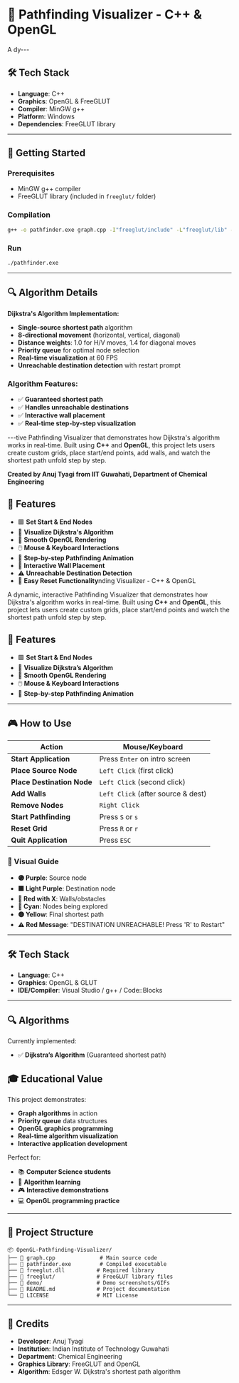 # 🧭 Pathfinding Visualizer - C++ & OpenGL

A dy---

## 🛠️ Tech Stack

- **Language**: C++
- **Graphics**: OpenGL & FreeGLUT
- **Compiler**: MinGW g++
- **Platform**: Windows
- **Dependencies**: FreeGLUT library

---

## 🚀 Getting Started

### Prerequisites
- MinGW g++ compiler
- FreeGLUT library (included in `freeglut/` folder)

### Compilation
```bash
g++ -o pathfinder.exe graph.cpp -I"freeglut/include" -L"freeglut/lib" -lfreeglut -lopengl32 -lglu32 -Wl,--subsystem,windows
```

### Run
```bash
./pathfinder.exe
```

---

## 🔍 Algorithm Details

**Dijkstra's Algorithm Implementation:**
- **Single-source shortest path** algorithm
- **8-directional movement** (horizontal, vertical, diagonal)
- **Distance weights**: 1.0 for H/V moves, 1.4 for diagonal moves
- **Priority queue** for optimal node selection
- **Real-time visualization** at 60 FPS
- **Unreachable destination detection** with restart prompt

### Algorithm Features:
- ✅ **Guaranteed shortest path**
- ✅ **Handles unreachable destinations**
- ✅ **Interactive wall placement**
- ✅ **Real-time step-by-step visualization**

---tive Pathfinding Visualizer that demonstrates how Dijkstra's algorithm works in real-time. Built using **C++** and **OpenGL**, this project lets users create custom grids, place start/end points, add walls, and watch the shortest path unfold step by step.

**Created by Anuj Tyagi from IIT Guwahati, Department of Chemical Engineering**

## 🚀 Features

- 🟩 **Set Start & End Nodes**
- 🧠 **Visualize Dijkstra's Algorithm**
- 🎨 **Smooth OpenGL Rendering**
- 🖱️ **Mouse & Keyboard Interactions**
- 🔄 **Step-by-step Pathfinding Animation**
- 🚧 **Interactive Wall Placement**
- ⚠️ **Unreachable Destination Detection**
- 🔄 **Easy Reset Functionality**nding Visualizer - C++ & OpenGL

A dynamic, interactive Pathfinding Visualizer that demonstrates how Dijkstra's algorithm works in real-time. Built using **C++** and **OpenGL**, this project lets users create custom grids, place start/end points and watch the shortest path unfold step by step.

## 🚀 Features

- 🟩 **Set Start & End Nodes**
- 🧠 **Visualize Dijkstra’s Algorithm**
- 🎨 **Smooth OpenGL Rendering**
- 🖱️ **Mouse & Keyboard Interactions**
- 🔄 **Step-by-step Pathfinding Animation**

---

## 🎮 How to Use

| Action | Mouse/Keyboard |
|--------|----------------|
| **Start Application** | Press `Enter` on intro screen |
| **Place Source Node** | `Left Click` (first click) |
| **Place Destination Node** | `Left Click` (second click) |
| **Add Walls** | `Left Click` (after source & dest) |
| **Remove Nodes** | `Right Click` |
| **Start Pathfinding** | Press `S` or `s` |
| **Reset Grid** | Press `R` or `r` |
| **Quit Application** | Press `ESC` |

### 🎯 Visual Guide
- **🟣 Purple**: Source node
- **🟪 Light Purple**: Destination node  
- **🔴 Red with X**: Walls/obstacles
- **🔵 Cyan**: Nodes being explored
- **🟡 Yellow**: Final shortest path
- **⚠️ Red Message**: "DESTINATION UNREACHABLE! Press 'R' to Restart"

---

## 🛠️ Tech Stack

- **Language**: C++
- **Graphics**: OpenGL & GLUT
- **IDE/Compiler**: Visual Studio / g++ / Code::Blocks

---

## 🔍 Algorithms

Currently implemented:
- ✅ **Dijkstra’s Algorithm** (Guaranteed shortest path)
## 🎓 Educational Value

This project demonstrates:
- **Graph algorithms** in action
- **Priority queue** data structures
- **OpenGL graphics programming**
- **Real-time algorithm visualization**
- **Interactive application development**

Perfect for:
- 📚 **Computer Science students**
- 🎯 **Algorithm learning**
- 🎮 **Interactive demonstrations**
- 💻 **OpenGL programming practice**

---

## 📁 Project Structure

```
📦 OpenGL-Pathfinding-Visualizer/
├── 📄 graph.cpp              # Main source code
├── 📄 pathfinder.exe         # Compiled executable
├── 📄 freeglut.dll          # Required library
├── 📁 freeglut/             # FreeGLUT library files
├── 📁 demo/                 # Demo screenshots/GIFs
├── 📄 README.md             # Project documentation
└── 📄 LICENSE               # MIT License
```

---

## 🙌 Credits

- **Developer**: Anuj Tyagi
- **Institution**: Indian Institute of Technology Guwahati
- **Department**: Chemical Engineering
- **Graphics Library**: FreeGLUT and OpenGL
- **Algorithm**: Edsger W. Dijkstra's shortest path algorithm



